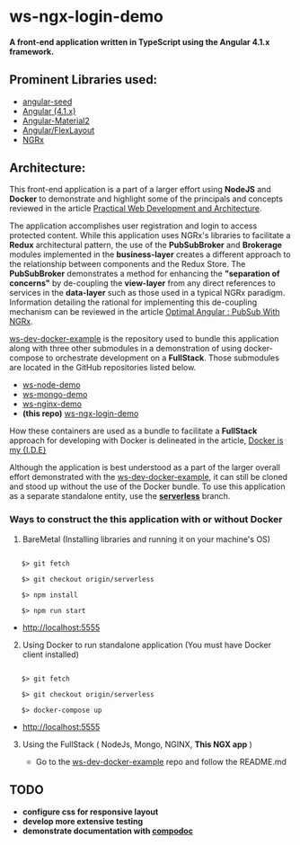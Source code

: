# ws-ngx-login-demo

#### A front-end application written in TypeScript using the  Angular 4.1.x framework.

## Prominent Libraries used:
- [angular-seed](https://github.com/angular/angular-seed)
- [Angular (4.1.x)](https://angular.io/)
- [Angular-Material2](https://material.angular.io/)
- [Angular/FlexLayout](https://github.com/angular/flex-layout)
- [NGRx](https://github.com/ngrx)

## Architecture:
This front-end application is a part of a larger effort using **NodeJS** and **Docker** to demonstrate and highlight some of
the principals and concepts reviewed in the article [Practical Web Development and Architecture](https://medium.com/@will.streeter/practical-web-development-and-architecture-26a37d04c10f).

The application accomplishes user registration and login to access protected content. While this application uses NGRx's libraries to facilitate
a **Redux** architectural pattern, the use of the **PubSubBroker** and **Brokerage**  modules implemented in the  **business-layer**
creates a different approach to the relationship between components and the Redux Store. The **PubSubBroker**  demonstrates
a method for enhancing the  **"separation of concerns"** by de-coupling the **view-layer** from any direct references to
services in the **data-layer** such as those used in a typical NGRx paradigm. Information detailing the rational for implementing
this de-coupling mechanism can be reviewed  in the article [Optimal Angular : PubSub With NGRx](https://medium.com/@will.streeter/optimal-angular-pubsub-with-ngrx-4faab11eb293).


[ws-dev-docker-example](https://github.com/WillStreeter/ws-dev-docker-example) is the repository used to bundle this
application along with three other submodules in a demonstration of using docker-compose to orchestrate development on
a **FullStack**. Those submodules are located in the GitHub repositories listed below.

+ [ws-node-demo](https://github.com/WillStreeter/ws-node-demo)
+ [ws-mongo-demo](https://github.com/WillStreeter/ws-mongo-demo)
+ [ws-nginx-demo](https://github.com/WillStreeter/ws-nginx-demo)
+ **(this repo)** [ws-ngx-login-demo](https://github.com/WillStreeter/ws-ngx-login-demo)

How these containers are used as a bundle to facilitate a **FullStack** approach for developing with Docker is delineated in the article,
[Docker is my {I.D.E}](https://medium.com/@will.streeter/docker-is-my-i-d-e-d6dc84cca26d)


Although the application is best understood as a part of the larger overall effort demonstrated with the [ws-dev-docker-example](https://github.com/WillStreeter/ws-dev-docker-example),
it can still be cloned and stood up without the use of the Docker bundle. To use this application as a separate standalone entity, use the
**[serverless](https://github.com/WillStreeter/ws-ngx-login-demo/tree/serverless)** branch.

### Ways to construct the this application with or without Docker

1. BareMetal (Installing libraries and running it on your machine's OS)

  ```$> git clone https://github.com/WillStreeter/ws-ngx-login-demo.git

     $> git fetch

     $> git checkout origin/serverless

     $> npm install

     $> npm run start

   ```

   + [http://localhost:5555](http://localhost:5555)

2. Using Docker to run standalone application (You must have Docker client installed)

  ```$> git clone https://github.com/WillStreeter/ws-ngx-login-demo.git

     $> git fetch

     $> git checkout origin/serverless

     $> docker-compose up

   ```

   +  [http://localhost:5555](http://localhost:5555)

3. Using the FullStack ( NodeJs, Mongo, NGINX, **This NGX app** )

   + Go to the  [ws-dev-docker-example](https://github.com/WillStreeter/ws-dev-docker-example) repo and follow the README.md



## TODO
 + **configure css for responsive layout**
 + **develop more extensive testing**
 + **demonstrate documentation with [compodoc](https://github.com/compodoc/compodoc)**
